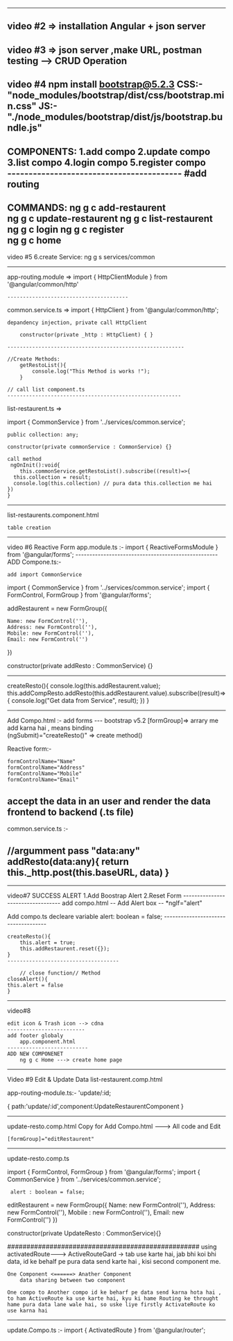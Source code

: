 <!-- Angular Command :-- -->

------------------------------------------------------------------------------
video #2 => installation Angular + json server
------------------------------------------------------------------------------
video #3 => json server ,make URL, postman testing --> CRUD Operation  
----------------------------------------------------------------------------------------------------------
video #4
npm install bootstrap@5.2.3
CSS:-
    "node_modules/bootstrap/dist/css/bootstrap.min.css"
JS:-
    "./node_modules/bootstrap/dist/js/bootstrap.bundle.js"
--------------------------------------------------------------
COMPONENTS:
    1.add compo
    2.update compo
    3.list compo
    4.login compo
    5.register compo    
    -----------------------------------------
    #add routing 
--------------------------------------------------------------
COMMANDS:
    ng g c add-restaurent  
    ng g c update-restaurent
    ng g c list-restaurent
    ng g c login
    ng g c register     
            ng g c home  
--------------------------------------------------------------------------------------------------------------
video #5
    6.create Service:
      ng g s services/common 

-------------------------------------------------------------
app-routing.module =>
    import { HttpClientModule } from '@angular/common/http'

    ---------------------------------------

common.service.ts =>
    import { HttpClient } from '@angular/common/http';

    depandency injection, private call HttpClient 
        
        constructor(private _http : HttpClient) { }

    ---------------------------------------------------------

    //Create Methods:
        getRestoList(){ 
            console.log("This Method is works !");
        }
        
    // call list component.ts
    --------------------------------------------------------
list-restaurent.ts =>

import { CommonService } from '../services/common.service';

    public collection: any;

    constructor(private commonService : CommonService) {}

    call method
     ngOnInit():void{
        this.commonService.getRestoList().subscribe((result)=>{
      this.collection = result;
      console.log(this.collection) // pura data this.collection me hai 
    })
    }

-------------------------------------------------------------------
list-restaurents.component.html

    table creation     

-------------------------------------------------------------------------------------------------------------
video #6
    Reactive Form 
    app.module.ts :-
        import { ReactiveFormsModule } from '@angular/forms';
    ---------------------------------------------------
ADD Compone.ts:-

    add import CommonService
import { CommonService } from '../services/common.service';
import { FormControl, FormGroup } from '@angular/forms';

addRestaurent = new FormGroup({

    Name: new FormControl(''),
    Address: new FormControl(''),
    Mobile: new FormControl(''),
    Email: new FormControl('')

  })

constructor(private addResto : CommonService) {}  

  -------------
  createResto(){
    console.log(this.addRestaurent.value);
        this.addCompResto.addResto(this.addRestaurent.value).subscribe((result)=>{
      console.log("Get data from Service", result);
        })
  }

-------------------------------
Add Compo.html :-
add forms --- bootstrap v5.2 
[formGroup]=> arrary me add karna hai , means binding   
(ngSubmit)="createResto()"  => create method()

Reactive form:-

    formControlName="Name"
    formControlName="Address"
    formControlName="Mobile"
    formControlName="Email"
 accept the data in an user and render the data frontend to backend (.ts file)
------------------------------------------
common.service.ts :-
    
  //argumment pass "data:any"
  addResto(data:any){
    return this._http.post(this.baseURL, data)
  }
 ---------------------------------------------------------
 --------------------------------------------------------------------------------------------------------------
 video#7
        SUCCESS ALERT
        1.Add Boostrap Alert
        2.Reset Form
    ----------------------------------
add compo.html
    -- Add Alert box 
    -- *ngIf="alert"

Add compo.ts
    decleare variable
         alert: boolean = false;
    ------------------------------------

    createResto(){
        this.alert = true;
        this.addRestaurent.reset({});
    }
    ------------------------------------

        // close function// Method
    closeAlert(){
    this.alert = false
    }

------------------------------------------------------------------------------------------------
video#8

    edit icon & Trash icon --> cdna
    -------------------------
    add footer globaly 
        app.component.html
    --------------------------
    ADD NEW COMPONENET
        ng g c Home ---> create home page 

------------------------------------------------------------------------------------------------
Video #9
    Edit & Update Data 
list-restaurent.comp.html
        <a routerLink="/update/{{resto.id}}"></a>

app-routing-module.ts:-
    'update/:id;

{ path:'update/:id',component:UpdateRestaurentComponent }        

----------------------------------------------------
update-resto.comp.html
    Copy for Add Compo.html ---> All code and Edit 

    [formGroup]="editRestaurent"

---------------------------------------
update-resto.comp.ts

import { FormControl, FormGroup } from '@angular/forms';
import { CommonService } from '../services/common.service';


     alert : boolean = false;
  editRestaurent = new FormGroup({
      Name: new FormControl(''),
      Address: new FormControl(''),
      Mobile : new FormControl(''),
      Email: new FormControl('')
  })
  
  constructor(private UpdateResto : CommonService){}        


##################################################
using activatedRoute--->
    ActiveRouteGard -> tab use karte hai, jab bhi koi bhi data, id ke behalf pe pura data send karte hai , kisi second component me.

    One Component <======> Anather Component
        data sharing between two component 

    One compo to Another compo id ke beharf pe data send karna hota hai , to ham ActiveRoute ka use karte hai, kyu ki hame Routing ke throught hame pura data lane wale hai, so uske liye firstly ActivateRoute ko use karna hai     
------------------------------------------
update.Compo.ts :-
       import { ActivatedRoute } from '@angular/router';